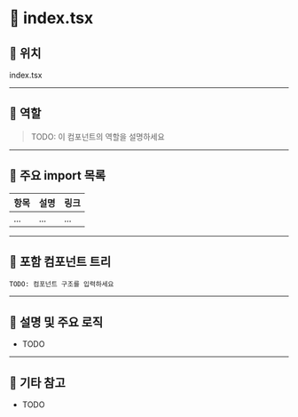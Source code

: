 # 📄 index.tsx

## 📁 위치
index.tsx

---

## 🧭 역할
> TODO: 이 컴포넌트의 역할을 설명하세요

---

## 🔗 주요 import 목록
| 항목 | 설명 | 링크 |
|------|------|------|
| ...  | ...  | ...  |

---

## 🧩 포함 컴포넌트 트리
```text
TODO: 컴포넌트 구조를 입력하세요
```

---

## 📝 설명 및 주요 로직
- TODO

---

## 📌 기타 참고
- TODO
